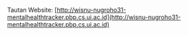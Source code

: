 Tautan Website: [http://wisnu-nugroho31-mentalhealthtracker.pbp.cs.ui.ac.id](http://wisnu-nugroho31-mentalhealthtracker.pbp.cs.ui.ac.id)
